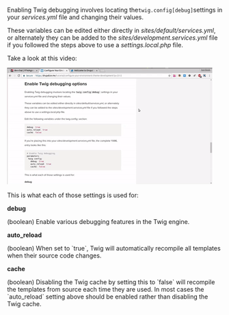 Enabling Twig debugging involves locating the`twig.config[debug]`settings in your _services.yml_ file and changing their values.

These variables can be edited either directly in _sites/default/services.yml_, or alternately they can be added to the _sites/development.services.yml_ file if you followed the steps above to use a _settings.local.php_ file.

Take a look at this video:

[![](/assets/disable-twig-cache.gif)](https://www.youtube.com/watch?v=gOT0mnIj_ZU)

This is what each of those settings is used for: 

**debug**

\(boolean\) Enable various debugging features in the Twig engine.

**auto\_reload**

\(boolean\) When set to \`true\`, Twig will automatically recompile all templates when their source code changes.

**cache**

\(boolean\) Disabling the Twig cache by setting this to \`false\` will recompile the templates from source each time they are used. In most cases the \`auto\_reload\` setting above should be enabled rather than disabling the Twig cache.


